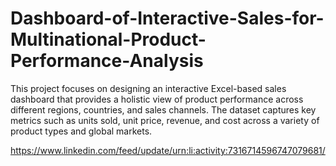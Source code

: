 # Dashboard-of-Interactive-Sales-for-Multinational-Product-Performance-Analysis
This project focuses on designing an interactive Excel-based sales dashboard that provides a holistic view of product performance across different regions, countries, and sales channels. The dataset captures key metrics such as units sold, unit price, revenue, and cost across a variety of product types and global markets.

https://www.linkedin.com/feed/update/urn:li:activity:7316714596747079681/
